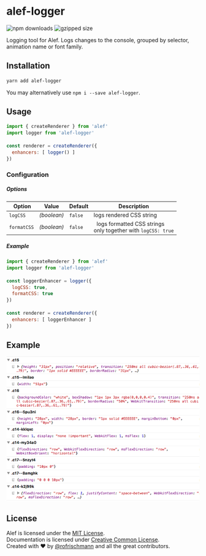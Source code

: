 # alef-logger

<img alt="npm downloads" src="https://img.shields.io/npm/dm/alef-logger.svg"> <img alt="gzipped size" src="https://img.shields.io/badge/gzipped-2.02kb-brightgreen.svg">

Logging tool for Alef. Logs changes to the console, grouped by selector, animation name or font family.

## Installation
```sh
yarn add alef-logger
```
You may alternatively use `npm i --save alef-logger`.

## Usage
```javascript
import { createRenderer } from 'alef'
import logger from 'alef-logger'

const renderer = createRenderer({
  enhancers: [ logger() ]
})
```
### Configuration
##### Options
| Option | Value | Default | Description |
| --- | --- | --- | --- |
| `logCSS` | *(boolean)* | `false` | logs rendered CSS string |
| `formatCSS` | *(boolean)* | `false` |  logs formatted CSS strings<br>only together with `logCSS: true` |

##### Example
```javascript
import { createRenderer } from 'alef'
import logger from 'alef-logger'

const loggerEnhancer = logger({
  logCSS: true,
  formatCSS: true
})

const renderer = createRenderer({
  enhancers: [ loggerEnhancer ]
})
```

## Example
<img src="preview.png">

## License
Alef is licensed under the [MIT License](http://opensource.org/licenses/MIT).<br>
Documentation is licensed under [Creative Common License](http://creativecommons.org/licenses/by/4.0/).<br>
Created with ♥ by [@rofrischmann](http://rofrischmann.de) and all the great contributors.

